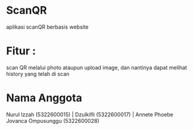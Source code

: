 # ScanQR
aplikasi scanQR berbasis website
# Fitur : 
scan QR melalui photo ataupun upload image, dan nantinya dapat melihat history yang telah di scan
# Nama Anggota
Nurul Izzah (5322600015) | 
Dzulkifli (5322600017) | 
Annete Phoebe Jovanca Ompusunggu (5322600028)
